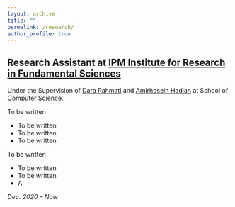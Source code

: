 ```yaml
---
layout: archive
title: ""
permalink: /research/
author_profile: true
---
```

## Research Assistant at [IPM Institute for Research in Fundamental Sciences](http://www.ipm.ac.ir/)
Under the Supervision of  [Dara Rahmati](https://scholar.google.com/citations?user=xwJgOl0AAAAJ&hl=en) and [Amirhosein Hadian](https://scholar.google.com/citations?user=qbOoaykAAAAJ&hl=en&oi=ao) at School of Computer Science.

To be written

- To be written
- To be written
- To be written

To be written

- To be written
- To be written
- A

*Dec. 2020 – Now*


